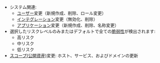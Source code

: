 * システム関連:
    * [ユーザー](../../../user-guides/settings/users.md)変更（新規作成、削除、ロール変更）
    * [インテグレーション](integrations-intro.md)変更（無効化、削除）
    * [アプリケーション](../../../user-guides/settings/applications.md)変更（新規作成、削除、名称変更）
* 選択したリスクレベルのみまたはデフォルトで全ての[脆弱性](../../../glossary-en.md#vulnerability)が検出されます:
    * 高リスク
    * 中リスク
    * 低リスク
* [スコープ(公開資産)](../../scanner.md)変更: ホスト、サービス、およびドメインの更新